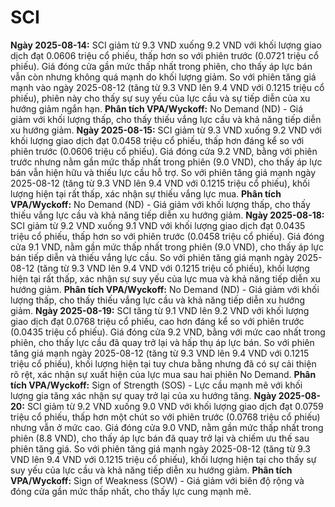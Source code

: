 # SCI

**Ngày 2025-08-14:** SCI giảm từ 9.3 VND xuống 9.2 VND với khối lượng giao dịch đạt 0.0606 triệu cổ phiếu, thấp hơn so với phiên trước (0.0721 triệu cổ phiếu). Giá đóng cửa gần mức thấp nhất trong phiên, cho thấy áp lực bán vẫn còn nhưng không quá mạnh do khối lượng giảm. So với phiên tăng giá mạnh vào ngày 2025-08-12 (tăng từ 9.3 VND lên 9.4 VND với 0.1215 triệu cổ phiếu), phiên này cho thấy sự suy yếu của lực cầu và sự tiếp diễn của xu hướng giảm ngắn hạn. **Phân tích VPA/Wyckoff:** No Demand (ND) - Giá giảm với khối lượng thấp, cho thấy thiếu vắng lực cầu và khả năng tiếp diễn xu hướng giảm.
**Ngày 2025-08-15:** SCI giảm từ 9.3 VND xuống 9.2 VND với khối lượng giao dịch đạt 0.0458 triệu cổ phiếu, thấp hơn đáng kể so với phiên trước (0.0606 triệu cổ phiếu). Giá đóng cửa 9.2 VND, bằng với phiên trước nhưng nằm gần mức thấp nhất trong phiên (9.0 VND), cho thấy áp lực bán vẫn hiện hữu và thiếu lực cầu hỗ trợ. So với phiên tăng giá mạnh ngày 2025-08-12 (tăng từ 9.3 VND lên 9.4 VND với 0.1215 triệu cổ phiếu), khối lượng hiện tại rất thấp, xác nhận sự thiếu vắng lực mua. **Phân tích VPA/Wyckoff:** No Demand (ND) - Giá giảm với khối lượng thấp, cho thấy thiếu vắng lực cầu và khả năng tiếp diễn xu hướng giảm.
**Ngày 2025-08-18:** SCI giảm từ 9.2 VND xuống 9.1 VND với khối lượng giao dịch đạt 0.0435 triệu cổ phiếu, thấp hơn so với phiên trước (0.0458 triệu cổ phiếu). Giá đóng cửa 9.1 VND, nằm gần mức thấp nhất trong phiên (9.0 VND), cho thấy áp lực bán tiếp diễn và thiếu vắng lực cầu. So với phiên tăng giá mạnh ngày 2025-08-12 (tăng từ 9.3 VND lên 9.4 VND với 0.1215 triệu cổ phiếu), khối lượng hiện tại rất thấp, xác nhận sự suy yếu của lực mua và khả năng tiếp diễn xu hướng giảm. **Phân tích VPA/Wyckoff:** No Demand (ND) - Giá giảm với khối lượng thấp, cho thấy thiếu vắng lực cầu và khả năng tiếp diễn xu hướng giảm.
**Ngày 2025-08-19:** SCI tăng từ 9.1 VND lên 9.2 VND với khối lượng giao dịch đạt 0.0768 triệu cổ phiếu, cao hơn đáng kể so với phiên trước (0.0435 triệu cổ phiếu). Giá đóng cửa 9.2 VND, bằng với mức cao nhất trong phiên, cho thấy lực cầu đã quay trở lại và hấp thụ áp lực bán. So với phiên tăng giá mạnh ngày 2025-08-12 (tăng từ 9.3 VND lên 9.4 VND với 0.1215 triệu cổ phiếu), khối lượng hiện tại tuy chưa bằng nhưng đã có sự cải thiện rõ rệt, xác nhận sự xuất hiện của lực mua sau hai phiên No Demand. **Phân tích VPA/Wyckoff:** Sign of Strength (SOS) - Lực cầu mạnh mẽ với khối lượng gia tăng xác nhận sự quay trở lại của xu hướng tăng.
**Ngày 2025-08-20:** SCI giảm từ 9.2 VND xuống 9.0 VND với khối lượng giao dịch đạt 0.0759 triệu cổ phiếu, thấp hơn một chút so với phiên trước (0.0768 triệu cổ phiếu) nhưng vẫn ở mức cao. Giá đóng cửa 9.0 VND, nằm gần mức thấp nhất trong phiên (8.8 VND), cho thấy áp lực bán đã quay trở lại và chiếm ưu thế sau phiên tăng giá. So với phiên tăng giá mạnh ngày 2025-08-12 (tăng từ 9.3 VND lên 9.4 VND với 0.1215 triệu cổ phiếu), khối lượng hiện tại cho thấy sự suy yếu của lực cầu và khả năng tiếp diễn xu hướng giảm. **Phân tích VPA/Wyckoff:** Sign of Weakness (SOW) - Giá giảm với biên độ rộng và đóng cửa gần mức thấp nhất, cho thấy lực cung mạnh mẽ.
